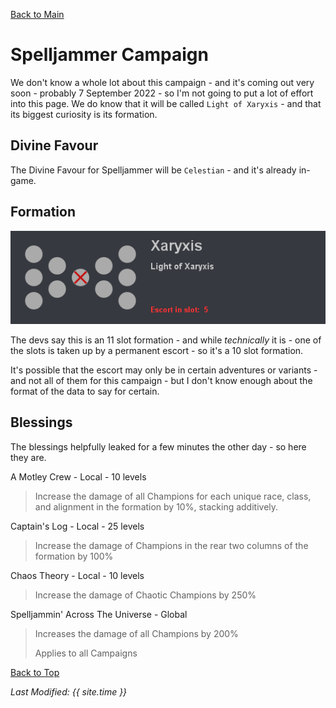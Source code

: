 [Back to Main](index.md)

# Spelljammer Campaign
We don't know a whole lot about this campaign - and it's coming out very soon - probably 7 September 2022 - so I'm not going to put a lot of effort into this page. We do know that it will be called `Light of Xaryxis` - and that its biggest curiosity is its formation.

## Divine Favour
The Divine Favour for Spelljammer will be `Celestian` - and it's already in-game.

## Formation
![Campaign: Light of Xaryxis Formation](images/formation_xaryxis.png)

The devs say this is an 11 slot formation - and while *technically* it is - one of the slots is taken up by a permanent escort - so it's a 10 slot formation.

It's possible that the escort may only be in certain adventures or variants - and not all of them for this campaign - but I don't know enough about the format of the data to say for certain.

## Blessings
The blessings helpfully leaked for a few minutes the other day - so here they are.

A Motley Crew - Local - 10 levels
> Increase the damage of all Champions for each unique race, class, and alignment in the formation by 10%, stacking additively.

Captain's Log - Local - 25 levels
> Increase the damage of Champions in the rear two columns of the formation by 100%

Chaos Theory - Local - 10 levels
> Increase the damage of Chaotic Champions by 250%

Spelljammin' Across The Universe - Global
> Increases the damage of all Champions by 200%
>
> Applies to all Campaigns

[Back to Top](#top)

*Last Modified: {{ site.time }}*